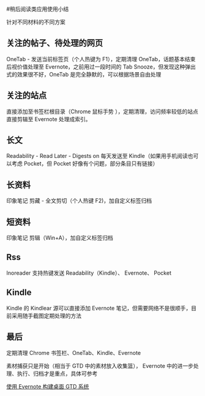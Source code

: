 #稍后阅读类应用使用小结

针对不同材料的不同方案

## 关注的帖子、待处理的网页

 OneTab - 发送当前标签页（个人热键为 F1），定期清理 OneTab，话题基本结束后视价值处理至 Evernote，之前用过一段时间的 Tab Snooze，但发现这种弹出式的效果很不好，OneTab 是完全静默的，可以根据场景自由处理

## 关注的站点

直接添加至书签栏根目录（Chrome 鼠标手势 ），定期清理，访问频率较低的站点直接剪辑至 Evernote 处理成索引。

## 长文

Readability -  Read Later - Digests on 每天发送至 Kindle（如果用手机阅读也可以考虑 Pocket，但 Pocket 好像有个问题，部分条目只有链接）

## 长资料

印象笔记 剪藏 - 全文剪切（个人热键 F2)，加自定义标签归档

## 短资料

印象笔记 剪辑（Win+A），加自定义标签归档

## Rss

 Inoreader 支持热键发送 Readability（Kindle）、 Evernote、 Pocket

## Kindle

Kindle 的 Kindlear 源可以直接添加 Evernote 笔记，但需要网络不是很顺手，目前采用随手截图定期处理的方法

## 最后

定期清理 Chrome 书签栏、OneTab、Kindle、Evernote

素材捕获只是开始（相当于 GTD 中的素材放入收集篮）， Evernote 中的进一步处理、执行、归档才是重点，具体可参考 

[使用 Evernote 构建桌面 GTD 系统](http://cloudlet.info/t/284)

